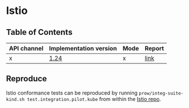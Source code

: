 # Istio

## Table of Contents

|API channel|Implementation version|Mode|Report|
|-----------|----------------------|----|------|
|x|[1.24](https://github.com/istio/istio/releases/tag/1.24.2)|x|[link](./experimental-1.24-default-report.yaml)|

## Reproduce

Istio conformance tests can be reproduced by running `prow/integ-suite-kind.sh test.integration.pilot.kube` from within the [Istio repo](https://github.com/istio/istio).